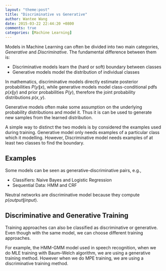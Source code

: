 ```yaml
---
layout: "theme:post"
title: "Discriminative vs Generative"
author: Wantee Wang
date: 2015-03-22 22:44:20 +0800
comments: true
categories: [Machine Learning]
---
```


Models in Machine Learning can often be divided into two main categories, *Generative* and *Discriminative*.
The fundamental difference between them is:

* Discriminative models learn the (hard or soft) boundary between classes
* Generative models model the distribution of individual classes

In mathematics, discriminative models directly estimate posterior probabilities $P(y\mathop{\|}x)$, while generative models model class-conditional pdfs $p(x\mathop{\|}y)$ and prior probabilities $P(y)$, therefore the joint probability distributions $p(x,y)$.

Generative models often make some assumption on the underlying probability distributions and model it. Thus it is can be used to generate new samples from the learned distribution.

A simple way to distinct the two models is by considered the examples used during training. Generative model only needs examples of a particular class which it modelling. However, Discriminative model needs examples of at least two classes to find the boundary. 

## Examples

Some models can be seen as generative-discriminative pairs, e.g.,

* Classifiers: Naive Bayes and Logistic Regression
* Sequential Data: HMM and CRF

Neutral networks are discriminative model because they compute $p(output\mathop{\|}input)$.

## Discriminative and Generative Training

Training approaches can also be classified as discriminative or generative. Even though with the same model, we can choose different training approaches.

For example, the HMM-GMM model used in speech recognition, when we do MLE training with Baum–Welch algorithm, we are using a generative training method. However when we do MPE training, we are using a discriminative training method.


